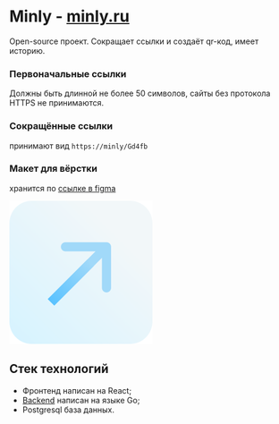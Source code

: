 # Minly - [minly.ru](https://minly.ru)

Open-source проект. Сокращает ссылки и создаёт qr-код, имеет историю. 
### Первоначальные ссылки
Должны быть длинной не более 50 символов, сайты без протокола HTTPS не принимаются.
### Сокращённые ссылки
принимают вид `https://minly/Gd4fb`

### Макет для вёрстки
хранится по [ссылке в figma]()

![logo](logo.svg)

## Стек технологий
* Фронтенд написан на React;
* [Backend]() написан на языке Go;
* Postgresql база данных.


